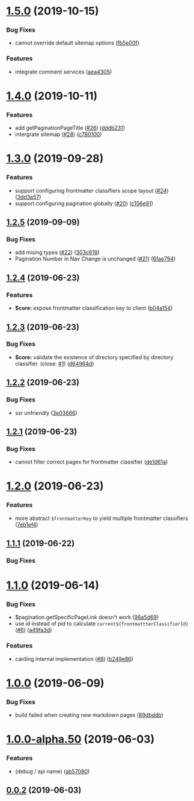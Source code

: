 # [1.5.0](https://github.com/ulivz/vuepress-plugin-blog/compare/v1.4.0...v1.5.0) (2019-10-15)


### Bug Fixes

* cannot override default sitemap options ([fb5e00f](https://github.com/ulivz/vuepress-plugin-blog/commit/fb5e00f7cf23dc083bdf573ec379f0b826db27a9))


### Features

* integrate comment services ([aea4305](https://github.com/ulivz/vuepress-plugin-blog/commit/aea430535a6498e3d8e9472a1bf781bd9d12525f))



# [1.4.0](https://github.com/ulivz/vuepress-plugin-blog/compare/v1.3.0...v1.4.0) (2019-10-11)


### Features

* add getPaginationPageTitle ([#26](https://github.com/ulivz/vuepress-plugin-blog/issues/26)) ([dddb231](https://github.com/ulivz/vuepress-plugin-blog/commit/dddb231ea5cc024c3f282ef8726505370a13006c))
* intergrate sitemap ([#28](https://github.com/ulivz/vuepress-plugin-blog/issues/28)) ([c780100](https://github.com/ulivz/vuepress-plugin-blog/commit/c78010085ccaa63224b88ba5fbaeef19c3439c51))



# [1.3.0](https://github.com/ulivz/vuepress-plugin-blog/compare/v1.2.5...v1.3.0) (2019-09-28)


### Features

* support configuring frontmatter classifiers scope layout ([#24](https://github.com/ulivz/vuepress-plugin-blog/issues/24)) ([3dd3a57](https://github.com/ulivz/vuepress-plugin-blog/commit/3dd3a57))
* support configuring pagination globally ([#20](https://github.com/ulivz/vuepress-plugin-blog/issues/20)) ([c156e91](https://github.com/ulivz/vuepress-plugin-blog/commit/c156e91))



## [1.2.5](https://github.com/ulivz/vuepress-plugin-blog/compare/v1.2.4...v1.2.5) (2019-09-09)


### Bug Fixes

* add mising types ([#22](https://github.com/ulivz/vuepress-plugin-blog/issues/22)) ([303c619](https://github.com/ulivz/vuepress-plugin-blog/commit/303c619))
* Pagination Number in Nav Change is unchanged ([#21](https://github.com/ulivz/vuepress-plugin-blog/issues/21)) ([6fae794](https://github.com/ulivz/vuepress-plugin-blog/commit/6fae794))



## [1.2.4](https://github.com/ulivz/vuepress-plugin-blog/compare/v1.2.3...v1.2.4) (2019-06-23)


### Features

* **$core:** expose frontmatter classification key to client ([b04a154](https://github.com/ulivz/vuepress-plugin-blog/commit/b04a154))



## [1.2.3](https://github.com/ulivz/vuepress-plugin-blog/compare/v1.2.2...v1.2.3) (2019-06-23)


### Bug Fixes

* **$core:** validate the existence of directory specified by directory classifier. (close: [#1](https://github.com/ulivz/vuepress-plugin-blog/issues/1)) ([d64964d](https://github.com/ulivz/vuepress-plugin-blog/commit/d64964d))



## [1.2.2](https://github.com/ulivz/vuepress-plugin-blog/compare/v1.2.1...v1.2.2) (2019-06-23)


### Bug Fixes

* ssr unfriendly ([3e03666](https://github.com/ulivz/vuepress-plugin-blog/commit/3e03666))



## [1.2.1](https://github.com/ulivz/vuepress-plugin-blog/compare/v1.2.0...v1.2.1) (2019-06-23)


### Bug Fixes

* cannot filter correct pages for frontmatter classifier ([de1d61a](https://github.com/ulivz/vuepress-plugin-blog/commit/de1d61a))



# [1.2.0](https://github.com/ulivz/vuepress-plugin-blog/compare/v1.1.1...v1.2.0) (2019-06-23)


### Features

* more abstract `$frontmatterKey` to yield multiple frontmatter classifiers ([7eb1ef4](https://github.com/ulivz/vuepress-plugin-blog/commit/7eb1ef4))



## [1.1.1](https://github.com/ulivz/vuepress-plugin-blog/compare/v1.1.0...v1.1.1) (2019-06-22)


### Bug Fixes




# [1.1.0](https://github.com/ulivz/vuepress-plugin-blog/compare/v1.0.0...v1.1.0) (2019-06-14)


### Bug Fixes

* $pagination.getSpecificPageLink doesn't work ([98a5d69](https://github.com/ulivz/vuepress-plugin-blog/commit/98a5d69))
* use id instead of pid to calculate `current${frontmattterClassifierId}` ([#6](https://github.com/ulivz/vuepress-plugin-blog/issues/6)) ([a49fa3d](https://github.com/ulivz/vuepress-plugin-blog/commit/a49fa3d))


### Features

* carding internal implementation ([#8](https://github.com/ulivz/vuepress-plugin-blog/issues/8)) ([b249e86](https://github.com/ulivz/vuepress-plugin-blog/commit/b249e86))



# [1.0.0](https://github.com/ulivz/vuepress-plugin-blog/compare/v1.0.0-alpha.50...v1.0.0) (2019-06-09)


### Bug Fixes

* build failed when creating new markdown pages ([89dbddb](https://github.com/ulivz/vuepress-plugin-blog/commit/89dbddb))



# [1.0.0-alpha.50](https://github.com/ulivz/vuepress-plugin-blog/compare/v0.0.2...v1.0.0-alpha.50) (2019-06-03)


### Features

*  (debug / api name) ([ab57080](https://github.com/ulivz/vuepress-plugin-blog/commit/ab57080))



## [0.0.2](https://github.com/ulivz/vuepress-plugin-blog/compare/v0.0.1...v0.0.2) (2019-06-03)



